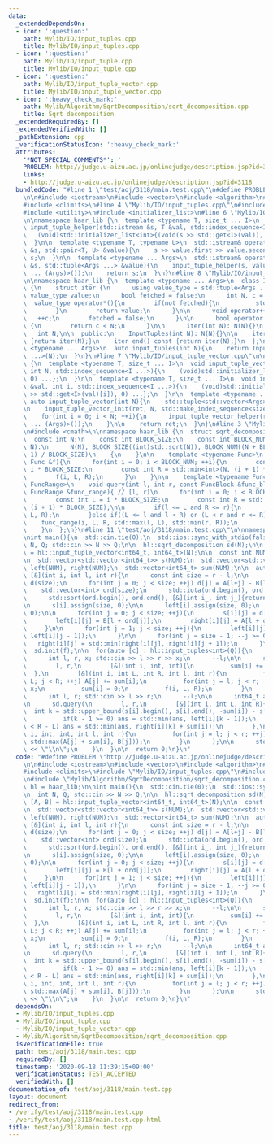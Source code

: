 ```yaml
---
data:
  _extendedDependsOn:
  - icon: ':question:'
    path: Mylib/IO/input_tuples.cpp
    title: Mylib/IO/input_tuples.cpp
  - icon: ':question:'
    path: Mylib/IO/input_tuple.cpp
    title: Mylib/IO/input_tuple.cpp
  - icon: ':question:'
    path: Mylib/IO/input_tuple_vector.cpp
    title: Mylib/IO/input_tuple_vector.cpp
  - icon: ':heavy_check_mark:'
    path: Mylib/Algorithm/SqrtDecomposition/sqrt_decomposition.cpp
    title: Sqrt decomposition
  _extendedRequiredBy: []
  _extendedVerifiedWith: []
  _pathExtension: cpp
  _verificationStatusIcon: ':heavy_check_mark:'
  attributes:
    '*NOT_SPECIAL_COMMENTS*': ''
    PROBLEM: http://judge.u-aizu.ac.jp/onlinejudge/description.jsp?id=3118
    links:
    - http://judge.u-aizu.ac.jp/onlinejudge/description.jsp?id=3118
  bundledCode: "#line 1 \"test/aoj/3118/main.test.cpp\"\n#define PROBLEM \"http://judge.u-aizu.ac.jp/onlinejudge/description.jsp?id=3118\"\
    \n\n#include <iostream>\n#include <vector>\n#include <algorithm>\n#include <numeric>\n\
    #include <climits>\n#line 4 \"Mylib/IO/input_tuples.cpp\"\n#include <tuple>\n\
    #include <utility>\n#include <initializer_list>\n#line 6 \"Mylib/IO/input_tuple.cpp\"\
    \n\nnamespace haar_lib {\n  template <typename T, size_t ... I>\n  static void\
    \ input_tuple_helper(std::istream &s, T &val, std::index_sequence<I ...>){\n \
    \   (void)std::initializer_list<int>{(void(s >> std::get<I>(val)), 0) ...};\n\
    \  }\n\n  template <typename T, typename U>\n  std::istream& operator>>(std::istream\
    \ &s, std::pair<T, U> &value){\n    s >> value.first >> value.second;\n    return\
    \ s;\n  }\n\n  template <typename ... Args>\n  std::istream& operator>>(std::istream\
    \ &s, std::tuple<Args ...> &value){\n    input_tuple_helper(s, value, std::make_index_sequence<sizeof\
    \ ... (Args)>());\n    return s;\n  }\n}\n#line 8 \"Mylib/IO/input_tuples.cpp\"\
    \n\nnamespace haar_lib {\n  template <typename ... Args>\n  class InputTuples\
    \ {\n    struct iter {\n      using value_type = std::tuple<Args ...>;\n     \
    \ value_type value;\n      bool fetched = false;\n      int N, c = 0;\n\n    \
    \  value_type operator*(){\n        if(not fetched){\n          std::cin >> value;\n\
    \        }\n        return value;\n      }\n\n      void operator++(){\n     \
    \   ++c;\n        fetched = false;\n      }\n\n      bool operator!=(iter &) const\
    \ {\n        return c < N;\n      }\n\n      iter(int N): N(N){}\n    };\n\n \
    \   int N;\n\n  public:\n    InputTuples(int N): N(N){}\n\n    iter begin() const\
    \ {return iter(N);}\n    iter end() const {return iter(N);}\n  };\n\n  template\
    \ <typename ... Args>\n  auto input_tuples(int N){\n    return InputTuples<Args\
    \ ...>(N);\n  }\n}\n#line 7 \"Mylib/IO/input_tuple_vector.cpp\"\n\nnamespace haar_lib\
    \ {\n  template <typename T, size_t ... I>\n  void input_tuple_vector_init(T &val,\
    \ int N, std::index_sequence<I ...>){\n    (void)std::initializer_list<int>{(void(std::get<I>(val).resize(N)),\
    \ 0) ...};\n  }\n\n  template <typename T, size_t ... I>\n  void input_tuple_vector_helper(T\
    \ &val, int i, std::index_sequence<I ...>){\n    (void)std::initializer_list<int>{(void(std::cin\
    \ >> std::get<I>(val)[i]), 0) ...};\n  }\n\n  template <typename ... Args>\n \
    \ auto input_tuple_vector(int N){\n    std::tuple<std::vector<Args> ...> ret;\n\
    \n    input_tuple_vector_init(ret, N, std::make_index_sequence<sizeof ... (Args)>());\n\
    \    for(int i = 0; i < N; ++i){\n      input_tuple_vector_helper(ret, i, std::make_index_sequence<sizeof\
    \ ... (Args)>());\n    }\n\n    return ret;\n  }\n}\n#line 3 \"Mylib/Algorithm/SqrtDecomposition/sqrt_decomposition.cpp\"\
    \n#include <cmath>\n\nnamespace haar_lib {\n  struct sqrt_decomposition {\n  \
    \  const int N;\n    const int BLOCK_SIZE;\n    const int BLOCK_NUM;\n\n    sqrt_decomposition(int\
    \ N):\n      N(N), BLOCK_SIZE((int)std::sqrt(N)), BLOCK_NUM((N + BLOCK_SIZE -\
    \ 1) / BLOCK_SIZE)\n    {\n    }\n\n    template <typename Func>\n    void init(const\
    \ Func &f){\n      for(int i = 0; i < BLOCK_NUM; ++i){\n        const int L =\
    \ i * BLOCK_SIZE;\n        const int R = std::min<int>(N, (i + 1) * BLOCK_SIZE);\n\
    \        f(i, L, R);\n      }\n    }\n\n    template <typename FuncBlock, typename\
    \ FuncRange>\n    void query(int l, int r, const FuncBlock &func_block, const\
    \ FuncRange &func_range){ // [l, r)\n      for(int i = 0; i < BLOCK_NUM; ++i){\n\
    \        const int L = i * BLOCK_SIZE;\n        const int R = std::min<int>(N,\
    \ (i + 1) * BLOCK_SIZE);\n\n        if(l <= L and R <= r){\n          func_block(i,\
    \ L, R);\n        }else if((L <= l and l < R) or (L < r and r <= R)){\n      \
    \    func_range(i, L, R, std::max(l, L), std::min(r, R));\n        }\n      }\n\
    \    }\n  };\n}\n#line 11 \"test/aoj/3118/main.test.cpp\"\n\nnamespace hl = haar_lib;\n\
    \nint main(){\n  std::cin.tie(0);\n  std::ios::sync_with_stdio(false);\n\n  int\
    \ N, Q; std::cin >> N >> Q;\n\n  hl::sqrt_decomposition sd(N);\n\n  auto [A, B]\
    \ = hl::input_tuple_vector<int64_t, int64_t>(N);\n\n  const int NUM = sd.BLOCK_NUM;\n\
    \n  std::vector<std::vector<int64_t>> s(NUM);\n  std::vector<std::vector<int64_t>>\
    \ left(NUM), right(NUM);\n  std::vector<int64_t> sum(NUM);\n\n  auto f =\n   \
    \ [&](int i, int l, int r){\n      const int size = r - l;\n\n      std::vector<int64_t>\
    \ d(size);\n      for(int j = 0; j < size; ++j) d[j] = A[l+j] - B[l+j];\n\n  \
    \    std::vector<int> ord(size);\n      std::iota(ord.begin(), ord.end(), 0);\n\
    \      std::sort(ord.begin(), ord.end(), [&](int i_, int j_){return d[i_] < d[j_];});\n\
    \n      s[i].assign(size, 0);\n\n      left[i].assign(size, 0);\n      right[i].assign(size,\
    \ 0);\n\n      for(int j = 0; j < size; ++j){\n        s[i][j] = d[ord[j]];\n\
    \        left[i][j] = B[l + ord[j]];\n        right[i][j] = A[l + ord[j]];\n \
    \     }\n\n      for(int j = 1; j < size; ++j){\n        left[i][j] = std::min(left[i][j],\
    \ left[i][j - 1]);\n      }\n\n      for(int j = size - 1; --j >= 0;){\n     \
    \   right[i][j] = std::min(right[i][j], right[i][j + 1]);\n      }\n    };\n\n\
    \  sd.init(f);\n\n  for(auto [c] : hl::input_tuples<int>(Q)){\n    if(c == 1){\n\
    \      int l, r, x; std::cin >> l >> r >> x;\n      --l;\n\n      sd.query(\n\
    \        l, r,\n        [&](int i, int, int){\n          sum[i] += x;\n      \
    \  },\n        [&](int i, int L, int R, int l, int r){\n          for(int j =\
    \ L; j < R; ++j) A[j] += sum[i];\n          for(int j = l; j < r; ++j) A[j] +=\
    \ x;\n          sum[i] = 0;\n          f(i, L, R);\n        }\n      );\n    }else{\n\
    \      int l, r; std::cin >> l >> r;\n      --l;\n\n      int64_t ans = LLONG_MAX;\n\
    \n      sd.query(\n        l, r,\n        [&](int i, int L, int R){\n        \
    \  int k = std::upper_bound(s[i].begin(), s[i].end(), -sum[i]) - s[i].begin();\n\
    \          if(k - 1 >= 0) ans = std::min(ans, left[i][k - 1]);\n          if(k\
    \ < R - L) ans = std::min(ans, right[i][k] + sum[i]);\n        },\n        [&](int\
    \ i, int, int, int l, int r){\n          for(int j = l; j < r; ++j) ans = std::min(ans,\
    \ std::max(A[j] + sum[i], B[j]));\n        }\n      );\n\n      std::cout << ans\
    \ << \"\\n\";\n    }\n  }\n\n  return 0;\n}\n"
  code: "#define PROBLEM \"http://judge.u-aizu.ac.jp/onlinejudge/description.jsp?id=3118\"\
    \n\n#include <iostream>\n#include <vector>\n#include <algorithm>\n#include <numeric>\n\
    #include <climits>\n#include \"Mylib/IO/input_tuples.cpp\"\n#include \"Mylib/IO/input_tuple_vector.cpp\"\
    \n#include \"Mylib/Algorithm/SqrtDecomposition/sqrt_decomposition.cpp\"\n\nnamespace\
    \ hl = haar_lib;\n\nint main(){\n  std::cin.tie(0);\n  std::ios::sync_with_stdio(false);\n\
    \n  int N, Q; std::cin >> N >> Q;\n\n  hl::sqrt_decomposition sd(N);\n\n  auto\
    \ [A, B] = hl::input_tuple_vector<int64_t, int64_t>(N);\n\n  const int NUM = sd.BLOCK_NUM;\n\
    \n  std::vector<std::vector<int64_t>> s(NUM);\n  std::vector<std::vector<int64_t>>\
    \ left(NUM), right(NUM);\n  std::vector<int64_t> sum(NUM);\n\n  auto f =\n   \
    \ [&](int i, int l, int r){\n      const int size = r - l;\n\n      std::vector<int64_t>\
    \ d(size);\n      for(int j = 0; j < size; ++j) d[j] = A[l+j] - B[l+j];\n\n  \
    \    std::vector<int> ord(size);\n      std::iota(ord.begin(), ord.end(), 0);\n\
    \      std::sort(ord.begin(), ord.end(), [&](int i_, int j_){return d[i_] < d[j_];});\n\
    \n      s[i].assign(size, 0);\n\n      left[i].assign(size, 0);\n      right[i].assign(size,\
    \ 0);\n\n      for(int j = 0; j < size; ++j){\n        s[i][j] = d[ord[j]];\n\
    \        left[i][j] = B[l + ord[j]];\n        right[i][j] = A[l + ord[j]];\n \
    \     }\n\n      for(int j = 1; j < size; ++j){\n        left[i][j] = std::min(left[i][j],\
    \ left[i][j - 1]);\n      }\n\n      for(int j = size - 1; --j >= 0;){\n     \
    \   right[i][j] = std::min(right[i][j], right[i][j + 1]);\n      }\n    };\n\n\
    \  sd.init(f);\n\n  for(auto [c] : hl::input_tuples<int>(Q)){\n    if(c == 1){\n\
    \      int l, r, x; std::cin >> l >> r >> x;\n      --l;\n\n      sd.query(\n\
    \        l, r,\n        [&](int i, int, int){\n          sum[i] += x;\n      \
    \  },\n        [&](int i, int L, int R, int l, int r){\n          for(int j =\
    \ L; j < R; ++j) A[j] += sum[i];\n          for(int j = l; j < r; ++j) A[j] +=\
    \ x;\n          sum[i] = 0;\n          f(i, L, R);\n        }\n      );\n    }else{\n\
    \      int l, r; std::cin >> l >> r;\n      --l;\n\n      int64_t ans = LLONG_MAX;\n\
    \n      sd.query(\n        l, r,\n        [&](int i, int L, int R){\n        \
    \  int k = std::upper_bound(s[i].begin(), s[i].end(), -sum[i]) - s[i].begin();\n\
    \          if(k - 1 >= 0) ans = std::min(ans, left[i][k - 1]);\n          if(k\
    \ < R - L) ans = std::min(ans, right[i][k] + sum[i]);\n        },\n        [&](int\
    \ i, int, int, int l, int r){\n          for(int j = l; j < r; ++j) ans = std::min(ans,\
    \ std::max(A[j] + sum[i], B[j]));\n        }\n      );\n\n      std::cout << ans\
    \ << \"\\n\";\n    }\n  }\n\n  return 0;\n}\n"
  dependsOn:
  - Mylib/IO/input_tuples.cpp
  - Mylib/IO/input_tuple.cpp
  - Mylib/IO/input_tuple_vector.cpp
  - Mylib/Algorithm/SqrtDecomposition/sqrt_decomposition.cpp
  isVerificationFile: true
  path: test/aoj/3118/main.test.cpp
  requiredBy: []
  timestamp: '2020-09-18 11:39:15+09:00'
  verificationStatus: TEST_ACCEPTED
  verifiedWith: []
documentation_of: test/aoj/3118/main.test.cpp
layout: document
redirect_from:
- /verify/test/aoj/3118/main.test.cpp
- /verify/test/aoj/3118/main.test.cpp.html
title: test/aoj/3118/main.test.cpp
---
```

